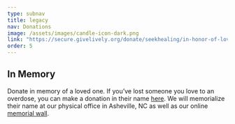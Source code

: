 ```yaml
---
type: subnav
title: legacy
nav: Donations
image: /assets/images/candle-icon-dark.png
link: "https://secure.givelively.org/donate/seekhealing/in-honor-of-loved-ones-lost-to-overdose"
order: 5
---
```


## In Memory

Donate in memory of a loved one. If you’ve lost someone you love to an overdose, you can make a donation in their name [here](https://secure.givelively.org/donate/seekhealing/in-honor-of-loved-ones-lost-to-overdose). We will memorialize their name at our physical office in Asheville, NC as well as our online [memorial wall](/they-were-here).
